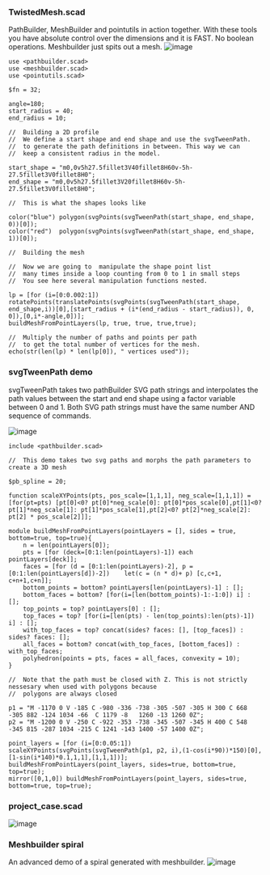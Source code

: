 ### TwistedMesh.scad
PathBuilder, MeshBuilder and pointutils in action together. With these tools you have absolute control over the dimensions and it is FAST. No boolean operations. Meshbuilder just spits out a mesh.
![image](https://github.com/dinther/pathbuilder/assets/1192916/bc98df98-11b8-48dd-914e-d1989ed8c6f6)


```
use <pathbuilder.scad>
use <meshbuilder.scad>
use <pointutils.scad>

$fn = 32;

angle=180;
start_radius = 40;
end_radius = 10;

//  Building a 2D profile
//  We define a start shape and end shape and use the svgTweenPath.
//  to generate the path definitions in between. This way we can
//  keep a consistent radius in the model.

start_shape = "m0,0v5h27.5fillet3V40fillet8H60v-5h-27.5fillet3V0fillet8H0";
end_shape = "m0,0v5h27.5fillet3V20fillet8H60v-5h-27.5fillet3V0fillet8H0";

//  This is what the shapes looks like

color("blue") polygon(svgPoints(svgTweenPath(start_shape, end_shape, 0))[0]);
color("red")  polygon(svgPoints(svgTweenPath(start_shape, end_shape, 1))[0]);

//  Building the mesh

//  Now we are going to  manipulate the shape point list
//  many times inside a loop counting from 0 to 1 in small steps
//  You see here several manipulation functions nested.

lp = [for (i=[0:0.002:1]) rotatePoints(translatePoints(svgPoints(svgTweenPath(start_shape, end_shape,i))[0],[start_radius + (i*(end_radius - start_radius)), 0, 0]),[0,i*-angle,0])];
buildMeshFromPointLayers(lp, true, true, true,true);

//  Multiply the number of paths and points per path
//  to get the total number of vertices for the mesh.
echo(str(len(lp) * len(lp[0]), " vertices used"));
```

### svgTweenPath demo

svgTweenPath takes two pathBuilder SVG path strings and interpolates the path values between the start and end shape using a factor variable between 0 and 1. Both SVG path strings must have the same number AND sequence of commands.

![image](https://user-images.githubusercontent.com/1192916/196610075-ef84996e-5148-4dd4-baef-17a06771d73f.png)

```
include <pathbuilder.scad>

//  This demo takes two svg paths and morphs the path parameters to create a 3D mesh

$pb_spline = 20;

function scaleXYPoints(pts, pos_scale=[1,1,1], neg_scale=[1,1,1]) = [for(pt=pts) [pt[0]<0? pt[0]*neg_scale[0]: pt[0]*pos_scale[0],pt[1]<0? pt[1]*neg_scale[1]: pt[1]*pos_scale[1],pt[2]<0? pt[2]*neg_scale[2]: pt[2] * pos_scale[2]]];

module buildMeshFromPointLayers(pointLayers = [], sides = true, bottom=true, top=true){
    n = len(pointLayers[0]);
    pts = [for (deck=[0:1:len(pointLayers)-1]) each pointLayers[deck]];
	faces = [for (d = [0:1:len(pointLayers)-2], p = [0:1:len(pointLayers[d])-2])	let(c = (n * d)+ p) [c,c+1, c+n+1,c+n]];
    bottom_points = bottom? pointLayers[len(pointLayers)-1] : [];
    bottom_faces = bottom? [for(i=[len(bottom_points)-1:-1:0]) i] : [];
    top_points = top? pointLayers[0] : [];
    top_faces = top? [for(i=[len(pts) - len(top_points):len(pts)-1]) i] : [];
    with_top_faces = top? concat(sides? faces: [], [top_faces]) : sides? faces: [];
    all_faces = bottom? concat(with_top_faces, [bottom_faces]) : with_top_faces;
	polyhedron(points = pts, faces = all_faces, convexity = 10);
} 

//  Note that the path must be closed with Z. This is not strictly nessesary when used with polygons because
//  polygons are always closed

p1 = "M -1170 0 V -185 C -980 -336 -738 -305 -507 -305 H 300 C 668 -305 882 -124 1034 -66  C 1179 -8   1260 -13 1260 0Z";
p2 = "M -1200 0 V -250 C -922 -353 -738 -345 -507 -345 H 400 C 548 -345 815 -287 1034 -215 C 1241 -143 1400 -57 1400 0Z";

point_layers = [for (i=[0:0.05:1]) scaleXYPoints(svgPoints(svgTweenPath(p1, p2, i),(1-cos(i*90))*150)[0],[1-sin(i*140)*0.1,1,1],[1,1,1])];
buildMeshFromPointLayers(point_layers, sides=true, bottom=true, top=true);
mirror([0,1,0]) buildMeshFromPointLayers(point_layers, sides=true, bottom=true, top=true);
```

### project_case.scad
![image](https://user-images.githubusercontent.com/1192916/153139548-ab34fd3d-5e7c-433b-9cf6-48fa8a1eebe7.png)

### Meshbuilder spiral
An advanced demo of a spiral generated with meshbuilder.
![image](https://github.com/dinther/pathbuilder/assets/1192916/bcef11be-5208-4ec0-b845-a0dca418b3fa)



